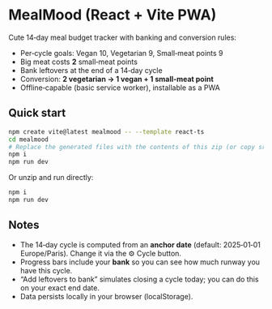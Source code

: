 # MealMood (React + Vite PWA)

Cute 14‑day meal budget tracker with banking and conversion rules:

- Per‑cycle goals: Vegan 10, Vegetarian 9, Small‑meat points 9
- Big meat costs **2** small‑meat points
- Bank leftovers at the end of a 14‑day cycle
- Conversion: **2 vegetarian → 1 vegan + 1 small‑meat point**
- Offline‑capable (basic service worker), installable as a PWA

## Quick start
```bash
npm create vite@latest mealmood -- --template react-ts
cd mealmood
# Replace the generated files with the contents of this zip (or copy src/, public/, etc.)
npm i
npm run dev
```

Or unzip and run directly:
```bash
npm i
npm run dev
```

## Notes
- The 14‑day cycle is computed from an **anchor date** (default: 2025‑01‑01 Europe/Paris). Change it via the ⚙️ Cycle button.
- Progress bars include your **bank** so you can see how much runway you have this cycle.
- “Add leftovers to bank” simulates closing a cycle today; you can do this on your exact end date.
- Data persists locally in your browser (localStorage).
```
